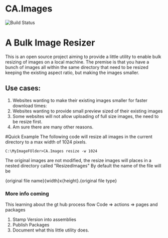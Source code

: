 # CA.Images
![Build Status](https://github.com/codeassociate/CA.Images/actions/workflows/BuildAndTest.yml/badge.svg)

# A Bulk Image Resizer 

This is an open source project aiming to provide a little utility to enable bulk resizing of images on a local machine.
The premise is that you have a bunch of images all within the same directory that need to be resized keeping the existing aspect ratio, but making the images smaller. 

## Use cases:
1. Websites wanting to make their existing images smaller for faster download times:
2. Websites wanting to provide small preview sized of their existing images 
3. Some websites will not allow uploading of full size images, the need to be resize first.
4. Am sure there are many other reasons.


#Quick Example 
The following code will resize all images in the current directory to a max width of 1024 pixels. 
``` 
C:\MyImageFOlder>CA.Images resize -w 1024
```

The original images are not modified, the resize images will places in a nested directory called "ResizedImages" By default the name of the file will be 

{original file name}{width}x{height}.{original file type}










### More info coming
This learning about the gt hub process flow Code => actions => pages and packages
1. Stamp Version into assemblies
2. Publish Packages
3. Document what this little utility does.
